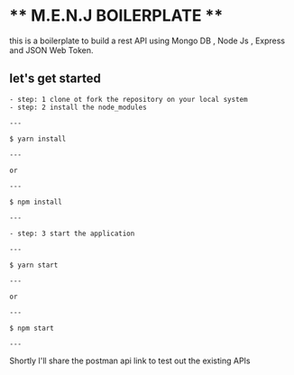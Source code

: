 # ** M.E.N.J BOILERPLATE **

this is a boilerplate to build a rest API using Mongo DB , Node Js , Express and JSON Web Token.  

## let's get started  

    - step: 1 clone ot fork the repository on your local system  
    - step: 2 install the node_modules

    ---

    $ yarn install 

    ---

    or 

    ---

    $ npm install

    ---

    - step: 3 start the application

    ---
    
    $ yarn start 

    ---

    or 

    ---

    $ npm start

    ---  


Shortly I'll share the postman api link to test out the existing APIs



